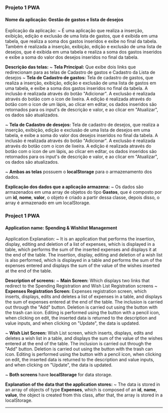 ### Projeto 1 PWA
#### Nome da aplicação: Gestão de gastos e lista de desejos

Explicação da aplicação:
  ~ É uma aplicação que realiza a inserção, exibição, edição e exclusão de uma lista de gastos, que é exibida em uma tabela, que realiza a soma dos gastos inseridos e exibe no final da tabela. Também é realizada a inserção, exibição, edição e exclusão de uma lista de desejos, que é exibida em uma tabela e realiza a soma dos gastos inseridos e exibe a soma do valor dos desejos inseridos no final da tabela.

**Descrição das telas:**
  ~ **Tela Principal:** Que exibe dois links que redirecionam para as telas de Cadastro de gastos e Cadastro da Lista de desejos
  ~ **Tela de Cadastro de gastos:** Tela de cadastro de gastos, que realiza a inserção, exibição, edição e exclusão de uma lista de gastos em uma tabela, e exibe a soma dos gastos inseridos no final da tabela.
  A inclusão é realizada através do botão "Adicionar".
  A exclusão é realizada através do botão com o icon de lixeira.
  A edição é realizada através do botão com o icon de um lápis, ao clicar em editar, os dados inseridos são retornados para os input's de descrição e valor, e ao clicar em "Atualizar", os dados são atualizados.

  ~ **Tela de Cadastro de desejos:** Tela de cadastro de desejos, que realiza a inserção, exibição, edição e exclusão de uma lista de desejos em uma tabela, e exibe a soma do valor dos desejos inseridos no final da tabela.
  A inclusão é realizada através do botão "Adicionar".
  A exclusão é realizada através do botão com o icon de lixeira.
  A edição é realizada através do botão com o icon de um lápis, ao clicar em editar, os dados inseridos são retornados para os input's de descrição e valor, e ao clicar em "Atualizar", os dados são atualizados.

  ~ **Ambas as telas** possuem o **localStorage** para o armazenamento dos dados.

**Explicação dos dados que a aplicação armazena:**
  ~ Os dados são armazenados em uma array de objetos do tipo **Gastos**, que é composto por um **id**, **nome**, **valor**, o objeto é criado a partir dessa classe, depois disso, o array é armazenado em um localStorage.
  
### Project 1 PWA
#### Application name: Spending & Wishlist Management

Application Explanation:
  ~ It is an application that performs the insertion, display, editing and deletion of a list of expenses, which is displayed in a table, which performs the sum of the inserted expenses and displays it at the end of the table. The insertion, display, editing and deletion of a wish list is also performed, which is displayed in a table and performs the sum of the expenses entered and displays the sum of the value of the wishes inserted at the end of the table.

**Description of screens:**
  ~ **Main Screen:** Which displays two links that redirect to the Spending Registration and Wish List Registration screens
  ~ **Expenses Registration Screen:** Expenses registration screen, which inserts, displays, edits and deletes a list of expenses in a table, and displays the sum of expenses entered at the end of the table.
  The inclusion is carried out through the "Add" button.
  Deletion is carried out using the button with the trash can icon.
  Editing is performed using the button with a pencil icon, when clicking on edit, the inserted data is returned to the description and value inputs, and when clicking on "Update", the data is updated.

  ~ **Wish List Screen:** Wish List screen, which inserts, displays, edits and deletes a wish list in a table, and displays the sum of the value of the wishes entered at the end of the table.
  The inclusion is carried out through the "Add" button.
  Deletion is carried out using the button with the trash can icon.
  Editing is performed using the button with a pencil icon, when clicking on edit, the inserted data is returned to the description and value inputs, and when clicking on "Update", the data is updated.

  ~ **Both screens** have **localStorage** for data storage.

**Explanation of the data that the application stores:**
  ~ The data is stored in an array of objects of type **Expenses**, which is composed of an **id**, **name**, **value**, the object is created from this class, after that, the array is stored in a localStorage.
  
------------------------------------------------------------------------------------------------------------------------------
